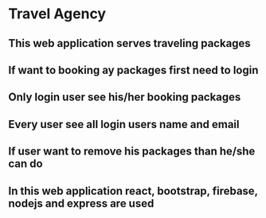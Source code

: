 # Travel Agency

## This web application serves traveling packages
## If want to booking ay packages first need to login
## Only login user see his/her booking packages
## Every user see all login users name and email
## If user want to remove his packages than he/she can do

## In this web application react, bootstrap, firebase, nodejs and express are used